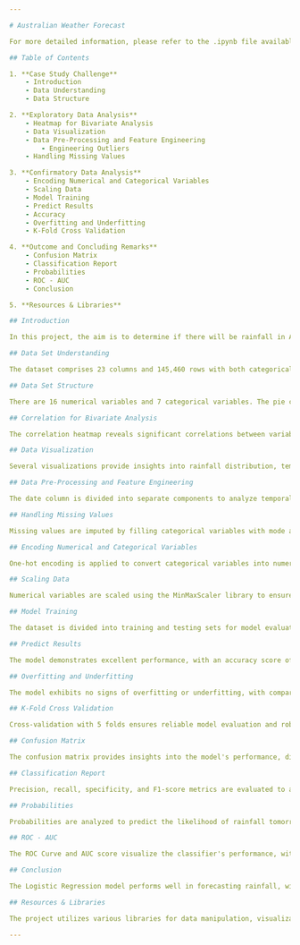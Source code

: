 ```yaml
---

# Australian Weather Forecast

For more detailed information, please refer to the .ipynb file available [here](https://www.kaggle.com/code/mohammadehsani/australian-weather-forecast).

## Table of Contents

1. **Case Study Challenge**
    - Introduction
    - Data Understanding
    - Data Structure

2. **Exploratory Data Analysis**
    - Heatmap for Bivariate Analysis
    - Data Visualization
    - Data Pre-Processing and Feature Engineering
        - Engineering Outliers
    - Handling Missing Values

3. **Confirmatory Data Analysis**
    - Encoding Numerical and Categorical Variables
    - Scaling Data
    - Model Training
    - Predict Results
    - Accuracy
    - Overfitting and Underfitting
    - K-Fold Cross Validation

4. **Outcome and Concluding Remarks**
    - Confusion Matrix
    - Classification Report
    - Probabilities
    - ROC - AUC
    - Conclusion

5. **Resources & Libraries**

## Introduction

In this project, the aim is to determine if there will be rainfall in Australia tomorrow. Python and Scikit-Learn are utilized to apply Logistic Regression. The approach involves constructing a classifier to anticipate rainfall occurrences for the following day using the Rain in Australia dataset.

## Data Set Understanding

The dataset comprises 23 columns and 145,460 rows with both categorical and numerical variables. The dataset contains some missing values, spanning approximately 10 years of daily weather observations from numerous locations across Australia.

## Data Set Structure

There are 16 numerical variables and 7 categorical variables. The pie chart illustrates the distribution, with categorical data representing 30.4% and numerical data 69.6% of the dataset.

## Correlation for Bivariate Analysis

The correlation heatmap reveals significant correlations between variables, particularly noting high positive correlations among temperature variables and wind speed.

## Data Visualization

Several visualizations provide insights into rainfall distribution, temperature patterns, wind directions, and humidity levels, aiding in understanding regional climate dynamics.

## Data Pre-Processing and Feature Engineering

The date column is divided into separate components to analyze temporal patterns more effectively. Outliers in certain variables are addressed using a top-coding approach.

## Handling Missing Values

Missing values are imputed by filling categorical variables with mode and numerical variables with median values.

## Encoding Numerical and Categorical Variables

One-hot encoding is applied to convert categorical variables into numerical format.

## Scaling Data

Numerical variables are scaled using the MinMaxScaler library to ensure optimal performance of machine learning algorithms.

## Model Training

The dataset is divided into training and testing sets for model evaluation. Logistic Regression is chosen for its suitability in binary classification tasks.

## Predict Results

The model demonstrates excellent performance, with an accuracy score of approximately 83%.

## Overfitting and Underfitting

The model exhibits no signs of overfitting or underfitting, with comparable training and testing set accuracies.

## K-Fold Cross Validation

Cross-validation with 5 folds ensures reliable model evaluation and robustness.

## Confusion Matrix

The confusion matrix provides insights into the model's performance, distinguishing between true positives, true negatives, false positives, and false negatives.

## Classification Report

Precision, recall, specificity, and F1-score metrics are evaluated to assess model performance.

## Probabilities

Probabilities are analyzed to predict the likelihood of rainfall tomorrow.

## ROC - AUC

The ROC Curve and AUC score visualize the classifier's performance, with a score of 0.85 indicating effective prediction capabilities.

## Conclusion

The Logistic Regression model performs well in forecasting rainfall, with no discernible signs of overfitting. The ROC AUC score validates the classifier's effectiveness in predicting rainfall occurrence.

## Resources & Libraries

The project utilizes various libraries for data manipulation, visualization, and modeling, including Pandas, NumPy, Matplotlib, Seaborn, Plotly Express, Category Encoders, and Scikit-learn.

---
```

